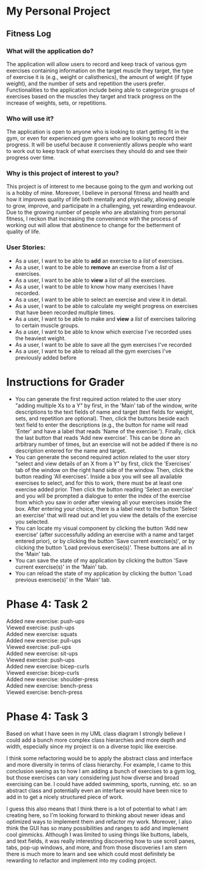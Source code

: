 # My Personal Project

## Fitness Log

### What will the application do?

The application will allow users to record and keep track of various gym exercises containing
information on the target muscle they target, the type of exercise it is (e.g., weight or calisthenics), the amount of
weight (if type weight), and the number of sets and repetition the users prefer. Functionalities to the application
include being able to categorize groups of exercises based on the muscles they target and track progress on the 
increase of weights, sets, or repetitions.

### Who will use it?

The application is open to anyone who is looking to start getting fit in the gym, or even for experienced gym goers who
are looking to record their progress. It will be useful because it conveniently allows people who want to work out to
keep track of what exercises they should do and see their progress over time.

### Why is this project of interest to you?

This project is of interest to me because going to the gym and working out is a hobby of mine. Moreover, I believe
in personal fitness and health and how it improves quality of life both mentally and physically, allowing people to 
grow, improve, and participate in a challenging, yet rewarding endeavour. Due to the growing number of people who are
abstaining from personal fitness, I reckon that increasing the convenience with the process of working out will allow
that abstinence to change for the betterment of quality of life.


### User Stories:
- As a user, I want to be able to **add** an exercise to a _list_ of exercises.
- As a user, I want to be able to **remove** an exercise from a _list_ of exercises.
- As a user, I want to be able to **view** a _list_ of all the exercises.
- As a user, I want to be able to know how many exercises I have recorded.
- As a user, I want to be able to select an exercise and view it in detail.
- As a user, I want to be able to calculate my weight progress on exercises that have been recorded multiple times.
- As a user, I want to be able to make and **view** a _list_ of exercises tailoring to certain muscle groups.
- As a user, I want to be able to know which exercise I've recorded uses the heaviest weight.
- As a user, I want to be able to save all the gym exercises I've recorded
- As a user, I want to be able to reload all the gym exercises I've previously added before

# Instructions for Grader

- You can generate the first required action related to the user story "adding multiple Xs to a Y" by first, in the 
'Main' tab of the window, write descriptions to the text fields of name and target (text fields for weight, sets, and
repetition are optional). Then, click the buttons beside each text field to enter the descriptions (e.g., the button for
name will read 'Enter' and have a label that reads 'Name of the exercise:'). Finally, click the last button that
reads 'Add new exercise'. This can be done an arbitrary number of times, but an exercise will not be added if there is
no description entered for the name and target.
- You can generate the second required action related to the user story "select and view details of an X from a Y" by
first, click the 'Exercises' tab of the window on the right hand side of the window. Then, click the button reading 
'All exercises'. Inside a box you will see all available exercises to select, and for this to work, there must be
at least one exercise added prior. Then click the button reading 'Select an exercise' and you will be prompted a
dialogue to enter the index of the exercise from which you saw in order after viewing all your exercises inside the 
box. After entering your choice, there is a label next to the button 'Select an exercise' that will read out and let 
you view the details of the exercise you selected.
- You can locate my visual component by clicking the button 'Add new exercise' (after successfully adding an exercise
with a name and target entered prior), or by clicking the button 'Save current exercise(s)', or by clicking the button 
'Load previous exercise(s)'. These buttons are all in the 'Main' tab.
- You can save the state of my application by clicking the button 'Save current exercise(s)' in the 'Main' tab.
- You can reload the state of my application by clicking the button 'Load previous exercise(s)' in the 'Main' tab.

# Phase 4: Task 2

Added new exercise: push-ups <br>
Viewed exercise: push-ups <br>
Added new exercise: squats <br>
Added new exercise: pull-ups <br>
Viewed exercise: pull-ups <br>
Added new exercise: sit-ups <br>
Viewed exercise: push-ups <br>
Added new exercise: bicep-curls <br>
Viewed exercise: bicep-curls <br>
Added new exercise: shoulder-press <br>
Added new exercise: bench-press <br>
Viewed exercise: bench-press <br>

# Phase 4: Task 3
<p> Based on what I have seen in my UML class diagram I strongly believe I could add a bunch more complex class 
hierarchies and more depth and width, especially since my project is on a diverse topic like exercise.</p>

<p> I think some refactoring would be to apply the abstract class and interface and more diversity in terms of class
hierarchy. For example, I came to this conclusion seeing as to how I am adding a bunch of exercises to a gym log, but
those exercises can vary considering just how diverse and broad exercising can be. I could have added swimming, sports,
running, etc. so an abstract class and potentially even an interface would have been nice to add in to get a nicely
structured piece of work. </p>

<p> I guess this also means that I think there is a lot of potential to what I am creating here, so I'm looking 
forward to thinking about newer ideas and optimized ways to implement them and refactor my work. Moreover, I also
think the GUI has so many possibilities and ranges to add and implement cool gimmicks. Although I was limited to using
things like buttons, labels, and text fields, it was really interesting discovering how to use scroll panes, tabs,
pop-up windows, and more, and from those discoveries I am stern there is much more to learn and see which could
most definitely be rewarding to refactor and implement into my coding project.</p>
